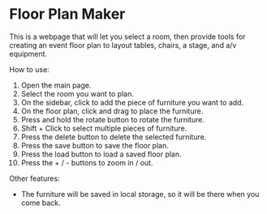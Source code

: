 # Floor Plan Maker

This is a webpage that will let you select a room, then provide tools for creating an event floor plan to layout tables, chairs, a stage, and a/v equipment.

How to use:
1. Open the main page.
2. Select the room you want to plan.
3. On the sidebar, click to add the piece of furniture you want to add.
4. On the floor plan, click and drag to place the furniture.
5. Press and hold the rotate button to rotate the furniture.
6. Shift + Click to select multiple pieces of furniture.
7. Press the delete button to delete the selected furniture.
8. Press the save button to save the floor plan.
9. Press the load button to load a saved floor plan.
10. Press the + / - buttons to zoom in / out.

Other features:
- The furniture will be saved in local storage, so it will be there when you come back.

